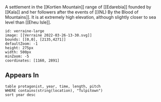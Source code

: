 A settlement in the [[Kortien Mountain]] range of [[Edarebia]] founded by [[Kala]] and her followers after the events of [[(NL) By the Blood of Mountains]]. It is at extremely high elevation, although slightly closer to sea level than [[Eheu Isle]]. 

```leaflet
id: verraine-large
image: [[Verraine 2022-03-26-13-30.svg]]
bounds: [[0,0], [2135,4271]]
defaultZoom: -1
height: 275px
width: 500px
minZoom: -5
coordinates: [1160, 2891]
```

## Appears In

```dataview
table protagonist, year, time, length, pitch
WHERE contains(string(location), "Tulpitown")
sort year desc
```
